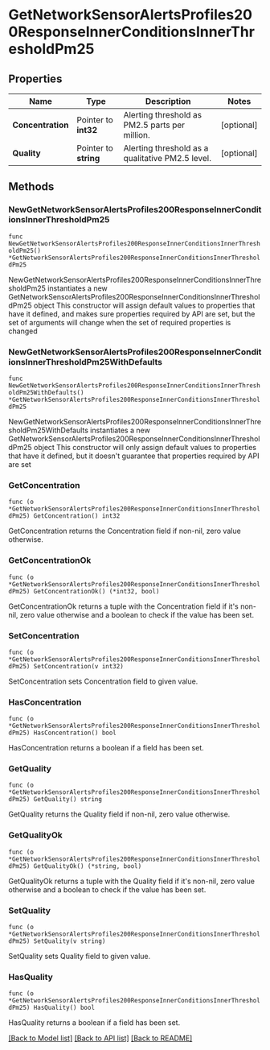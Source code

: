 # GetNetworkSensorAlertsProfiles200ResponseInnerConditionsInnerThresholdPm25

## Properties

Name | Type | Description | Notes
------------ | ------------- | ------------- | -------------
**Concentration** | Pointer to **int32** | Alerting threshold as PM2.5 parts per million. | [optional] 
**Quality** | Pointer to **string** | Alerting threshold as a qualitative PM2.5 level. | [optional] 

## Methods

### NewGetNetworkSensorAlertsProfiles200ResponseInnerConditionsInnerThresholdPm25

`func NewGetNetworkSensorAlertsProfiles200ResponseInnerConditionsInnerThresholdPm25() *GetNetworkSensorAlertsProfiles200ResponseInnerConditionsInnerThresholdPm25`

NewGetNetworkSensorAlertsProfiles200ResponseInnerConditionsInnerThresholdPm25 instantiates a new GetNetworkSensorAlertsProfiles200ResponseInnerConditionsInnerThresholdPm25 object
This constructor will assign default values to properties that have it defined,
and makes sure properties required by API are set, but the set of arguments
will change when the set of required properties is changed

### NewGetNetworkSensorAlertsProfiles200ResponseInnerConditionsInnerThresholdPm25WithDefaults

`func NewGetNetworkSensorAlertsProfiles200ResponseInnerConditionsInnerThresholdPm25WithDefaults() *GetNetworkSensorAlertsProfiles200ResponseInnerConditionsInnerThresholdPm25`

NewGetNetworkSensorAlertsProfiles200ResponseInnerConditionsInnerThresholdPm25WithDefaults instantiates a new GetNetworkSensorAlertsProfiles200ResponseInnerConditionsInnerThresholdPm25 object
This constructor will only assign default values to properties that have it defined,
but it doesn't guarantee that properties required by API are set

### GetConcentration

`func (o *GetNetworkSensorAlertsProfiles200ResponseInnerConditionsInnerThresholdPm25) GetConcentration() int32`

GetConcentration returns the Concentration field if non-nil, zero value otherwise.

### GetConcentrationOk

`func (o *GetNetworkSensorAlertsProfiles200ResponseInnerConditionsInnerThresholdPm25) GetConcentrationOk() (*int32, bool)`

GetConcentrationOk returns a tuple with the Concentration field if it's non-nil, zero value otherwise
and a boolean to check if the value has been set.

### SetConcentration

`func (o *GetNetworkSensorAlertsProfiles200ResponseInnerConditionsInnerThresholdPm25) SetConcentration(v int32)`

SetConcentration sets Concentration field to given value.

### HasConcentration

`func (o *GetNetworkSensorAlertsProfiles200ResponseInnerConditionsInnerThresholdPm25) HasConcentration() bool`

HasConcentration returns a boolean if a field has been set.

### GetQuality

`func (o *GetNetworkSensorAlertsProfiles200ResponseInnerConditionsInnerThresholdPm25) GetQuality() string`

GetQuality returns the Quality field if non-nil, zero value otherwise.

### GetQualityOk

`func (o *GetNetworkSensorAlertsProfiles200ResponseInnerConditionsInnerThresholdPm25) GetQualityOk() (*string, bool)`

GetQualityOk returns a tuple with the Quality field if it's non-nil, zero value otherwise
and a boolean to check if the value has been set.

### SetQuality

`func (o *GetNetworkSensorAlertsProfiles200ResponseInnerConditionsInnerThresholdPm25) SetQuality(v string)`

SetQuality sets Quality field to given value.

### HasQuality

`func (o *GetNetworkSensorAlertsProfiles200ResponseInnerConditionsInnerThresholdPm25) HasQuality() bool`

HasQuality returns a boolean if a field has been set.


[[Back to Model list]](../README.md#documentation-for-models) [[Back to API list]](../README.md#documentation-for-api-endpoints) [[Back to README]](../README.md)


